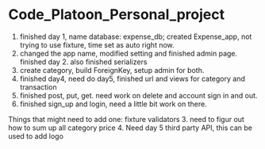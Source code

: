 # Code_Platoon_Personal_project
1. finished day 1, name database: expense_db; created Expense_app, not trying to use fixture, time set as auto right now.
2. changed the app name, modified setting and finished admin page. finished day 2. also finished serializers
3.  create category, build ForeignKey, setup admin for both.
4. finished day4, need do day5, finished url and views for category and transaction
5. finished post, put, get. need work on delete and account sign in and out.
6. finished sign_up and login, need a little bit work on there.







Things that might need to add one:
fixture
validators
3. need to figur out how to sum up all category price
4. Need day 5 third party API, this can be used to add logo